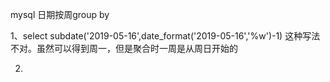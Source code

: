 mysql 日期按周group by

1、select subdate('2019-05-16',date_format('2019-05-16','%w')-1)
这种写法不对。虽然可以得到周一，但是聚合时一周是从周日开始的

2.


